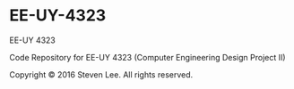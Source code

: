 # EE-UY-4323
EE-UY 4323

Code Repository for EE-UY 4323 (Computer Engineering Design Project II)

Copyright © 2016 Steven Lee. All rights reserved.
